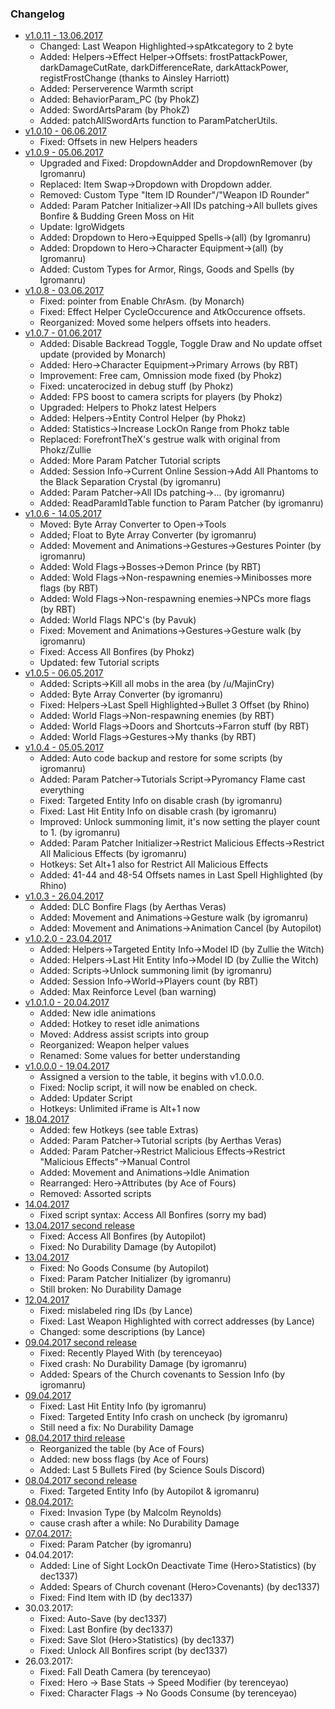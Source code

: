 ### Changelog

* [v1.0.11 - 13.06.2017](https://gitlab.com/igromanru/Dark-Souls-III-tables/uploads/d7421a9c538f91ced982dbe56a269f4c/DS3_Reverse-Souls_v1.0.11.zip)
  * Changed: Last Weapon Highlighted->spAtkcategory to 2 byte
  * Added: Helpers->Effect Helper->Offsets: frostPattackPower, darkDamageCutRate, darkDifferenceRate, darkAttackPower, registFrostChange (thanks to Ainsley Harriott)
  * Added: Perserverence Warmth script
  * Added: BehaviorParam_PC (by PhokZ)
  * Added: SwordArtsParam (by PhokZ)
  * Added: patchAllSwordArts function to ParamPatcherUtils.
* [v1.0.10 - 06.06.2017](https://gitlab.com/igromanru/Dark-Souls-III-tables/uploads/59e5e5b14b846128fb55124d29bbbec9/DS3_Reverse-Souls_v1.0.10.zip)
  * Fixed: Offsets in new Helpers headers
* [v1.0.9 - 05.06.2017](https://gitlab.com/igromanru/Dark-Souls-III-tables/uploads/4610b7453bce567f65809c6e632f6f5e/DS3_Reverse-Souls_v1.0.9.zip)
  * Upgraded and Fixed: DropdownAdder and DropdownRemover (by Igromanru)
  * Replaced: Item Swap->Dropdown with Dropdown adder.
  * Removed: Custom Type "Item ID Rounder"/"Weapon ID Rounder"
  * Added: Param Patcher Initializer->All IDs patching->All bullets gives Bonfire & Budding Green Moss on Hit
  * Update: IgroWidgets
  * Added: Dropdown to Hero->Equipped Spells->(all) (by Igromanru)
  * Added: Dropdown to Hero->Character Equipment->(all) (by Igromanru)
  * Added: Custom Types for Armor, Rings, Goods and Spells (by Igromanru)
* [v1.0.8 - 03.06.2017](https://gitlab.com/igromanru/Dark-Souls-III-tables/uploads/e26069942da2a989be03cca1c31577ee/DS3_Reverse-Souls_v1.0.8.zip)
  * Fixed: pointer from Enable ChrAsm. (by Monarch)
  * Fixed: Effect Helper CycleOccurence and AtkOccurence offsets.
  * Reorganized: Moved some helpers offsets into headers.
* [v1.0.7 - 01.06.2017](https://gitlab.com/igromanru/Dark-Souls-III-tables/uploads/c96ce6025c684328ec0dc69a5936c07b/DS3_Reverse-Souls_v1.0.7.zip)
  * Added: Disable Backread Toggle, Toggle Draw and No update offset update (provided by Monarch)
  * Added: Hero->Character Equipment->Primary Arrows (by RBT)
  * Improvement: Free cam, Omnission mode fixed (by Phokz)
  * Fixed: uncaterocized in debug stuff (by Phokz)
  * Added: FPS boost to camera scripts for players (by Phokz)
  * Upgraded: Helpers to Phokz latest Helpers
  * Added: Helpers->Entity Control Helper (by Phokz)
  * Added: Statistics->Increase LockOn Range from Phokz table
  * Replaced: ForefrontTheX's gestrue walk with original from Phokz/Zullie
  * Added: More Param Patcher Tutorial scripts
  * Added: Session Info->Current Online Session->Add All Phantoms to the Black Separation Crystal (by igromanru)
  * Added: Param Patcher->All IDs patching->... (by igromanru)
  * Added: ReadParamIdTable function to Param Patcher (by igromanru)
* [v1.0.6 - 14.05.2017](https://gitlab.com/igromanru/Dark-Souls-III-tables/uploads/cf661b143f37d899acab0e07da98efef/DS3_Reverse-Souls_v1.0.6.zip)
  * Moved: Byte Array Converter to Open->Tools
  * Added; Float to Byte Array Converter (by igromanru)
  * Added: Movement and Animations->Gestures->Gestures Pointer (by igromanru)
  * Added: Wold Flags->Bosses->Demon Prince (by RBT)
  * Added: Wold Flags->Non-respawning enemies->Minibosses more flags (by RBT)
  * Added: Wold Flags->Non-respawning enemies->NPCs more flags (by RBT)
  * Added: World Flags NPC's (by Pavuk)
  * Fixed: Movement and Animations->Gestures->Gesture walk (by igromanru)
  * Fixed: Access All Bonfires (by Phokz)
  * Updated: few Tutorial scripts
* [v1.0.5 - 06.05.2017](https://gitlab.com/igromanru/Dark-Souls-III-tables/uploads/e703e94d76595e224d703cc9fc3af905/DS3_Reverse-Souls_v1.0.5.zip)
  * Added: Scripts->Kill all mobs in the area (by /u/MajinCry)
  * Added: Byte Array Converter (by igromanru)
  * Fixed: Helpers->Last Spell Highlighted->Bullet 3 Offset (by Rhino)
  * Added: World Flags->Non-respawning enemies (by RBT)
  * Added: World Flags->Doors and Shortcuts->Farron stuff (by RBT)
  * Added: World Flags->Gestures->My thanks (by RBT)
* [v1.0.4 - 05.05.2017](https://gitlab.com/igromanru/Dark-Souls-III-tables/uploads/9e9290ee0d836056f3c393d390bd6b50/DS3_Science-Souls_v1.0.4.zip)
  * Added: Auto code backup and restore for some scripts (by igromanru)
  * Added: Param Patcher->Tutorials Script->Pyromancy Flame cast everything
  * Fixed: Targeted Entity Info on disable crash (by igromanru)
  * Fixed: Last Hit Entity Info on disable crash (by igromanru)
  * Improved: Unlock summoning limit, it's now setting the player count to 1. (by igromanru)
  * Added: Param Patcher Initializer->Restrict Malicious Effects->Restrict All Malicious Effects (by igromanru)
  * Hotkeys: Set Alt+1 also for Restrict All Malicious Effects
  * Added: 41-44 and 48-54 Offsets names in Last Spell Highlighted (by Rhino)
* [v1.0.3 - 26.04.2017](https://bitbucket.org/igromanru/dark-souls-iii-tables/downloads/DS3_Science-Souls_v1.0.3.zip)
  * Added: DLC Bonfire Flags (by Aerthas Veras)
  * Added: Movement and Animations->Gesture walk (by igromanru)
  * Added: Movement and Animations->Animation Cancel  (by Autopilot)
* [v1.0.2.0 - 23.04.2017](https://bitbucket.org/igromanru/dark-souls-iii-tables/downloads/DS3_Science-Souls_v1.0.2.0.zip)
  * Added: Helpers->Targeted Entity Info->Model ID (by Zullie the Witch)
  * Added: Helpers->Last Hit Entity Info->Model ID (by Zullie the Witch)
  * Added: Scripts->Unlock summoning limit (by igromanru)
  * Added: Session Info->World->Players count (by RBT)
  * Added: Max Reinforce Level (ban warning)
* [v1.0.1.0 - 20.04.2017](https://bitbucket.org/igromanru/dark-souls-iii-tables/downloads/DS3_Science-Souls_v1.0.1.0.zip)
  * Added: New idle animations
  * Added: Hotkey to reset idle animations
  * Moved: Address assist scripts into group
  * Reorganized: Weapon helper values
  * Renamed: Some values for better understanding
* [v1.0.0.0 - 19.04.2017](https://bitbucket.org/igromanru/dark-souls-iii-tables/downloads/DS3_Science-Souls_v1.0.0.0%20.zip)
  * Assigned a version to the table, it begins with v1.0.0.0.
  * Fixed: Noclip script, it will now be enabled on check.
  * Added: Updater Script
  * Hotkeys: Unlimited iFrame is Alt+1 now
* [18.04.2017](https://bitbucket.org/igromanru/dark-souls-iii-tables/downloads/DS3_Science-Souls_18-04-2017.zip)
  * Added: few Hotkeys (see table Extras)
  * Added: Param Patcher->Tutorial scripts (by Aerthas Veras)
  * Added: Param Patcher->Restrict Malicious Effects->Restrict "Malicious Effects"->Manual Control
  * Added: Movement and Animations->Idle Animation
  * Rearranged: Hero->Attributes (by Ace of Fours)
  * Removed: Assorted scripts
* [14.04.2017](https://bitbucket.org/igromanru/dark-souls-iii-tables/downloads/DS3_Science-Souls_14-04-2017.zip)
  * Fixed script syntax: Access All Bonfires (sorry my bad)
* [13.04.2017 second release](https://bitbucket.org/igromanru/dark-souls-iii-tables/downloads/DS3_Science-Souls_13-04-2017_2.zip)
  * Fixed: Access All Bonfires (by Autopilot)
  * Fixed: No Durability Damage (by Autopilot)
* [13.04.2017](https://bitbucket.org/igromanru/dark-souls-iii-tables/downloads/DS3_Science-Souls_13-04-2017.zip)
  * Fixed: No Goods Consume (by Autopilot)
  * Fixed: Param Patcher Initializer (by igromanru)
  * Still broken: No Durability Damage
* [12.04.2017](https://bitbucket.org/igromanru/dark-souls-iii-tables/downloads/DS3_Science-Souls_12-04-2017.zip)
  * Fixed: mislabeled ring IDs (by Lance)
  * Fixed: Last Weapon Highlighted with correct addresses (by Lance)
  * Changed: some descriptions (by Lance)
* [09.04.2017 second release](https://bitbucket.org/igromanru/dark-souls-iii-tables/downloads/DS3_Science-Souls_09-04-2017_2.zip)
  * Fixed: Recently Played With (by terenceyao)
  * Fixed crash: No Durability Damage (by igromanru)
  * Added: Spears of the Church covenants to Session Info (by igromanru)  
* [09.04.2017](https://bitbucket.org/igromanru/dark-souls-iii-tables/downloads/DS3_Science-Souls_09-04-2017.zip)
  * Fixed: Last Hit Entity Info (by igromanru)
  * Fixed: Targeted Entity Info crash on uncheck (by igromanru)
  * Still need a fix: No Durability Damage
* [08.04.2017 third release](https://bitbucket.org/igromanru/dark-souls-iii-tables/downloads/DS3_Science-Souls_08-04-2017_3.zip)
  * Reorganized the table (by Ace of Fours)
  * Added: new boss flags (by Ace of Fours)
  * Added: Last 5 Bullets Fired (by Science Souls Discord)    
* [08.04.2017 second release](https://bitbucket.org/igromanru/dark-souls-iii-tables/downloads/DS3_Science-Souls_08.04.2017_2.zip)
  * Fixed: Targeted Entity Info (by Autopilot & igromanru)
* [08.04.2017:](https://bitbucket.org/igromanru/dark-souls-iii-tables/downloads/DS3_Science-Souls_08-04-2017.zip)
  * Fixed: Invasion Type (by Malcolm Reynolds)
  * cause crash after a while: No Durability Damage
* [07.04.2017:](https://bitbucket.org/igromanru/dark-souls-iii-tables/downloads/DS3_Science-Souls_07-04-2017.zip)
  * Fixed: Param Patcher (by igromanru)  
* 04.04.2017:  
  * Added: Line of Sight LockOn Deactivate Time (Hero>Statistics) (by dec1337)
  * Added: Spears of Church covenant (Hero>Covenants) (by dec1337)
  * Fixed: Find Item with ID (by dec1337)
* 30.03.2017:  
  * Fixed: Auto-Save (by dec1337)
  * Fixed: Last Bonfire (by dec1337)
  * Fixed: Save Slot (Hero>Statistics) (by dec1337)
  * Fixed: Unlock All Bonfires script (by dec1337)    
* 26.03.2017:  
  * Fixed: Fall Death Camera (by terenceyao)
  * Fixed: Hero -> Base Stats -> Speed Modifier (by terenceyao)
  * Fixed: Character Flags -> No Goods Consume (by terenceyao)

